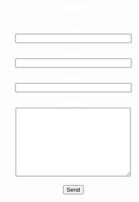 <script src="http://max.jotfor.ms/min/g=jotform?3.1.1351" type="text/javascript"></script>
<script type="text/javascript">
   JotForm.init(function(){
      JotForm.highlightInputs = false;
      JotForm.alterTexts({"alphabetic":"This field can only contain letters","alphanumeric":"This field can only contain letters and numbers.","confirmClearForm":"Are you sure you want to clear the form","confirmEmail":"E-mail does not match","email":"Enter a valid e-mail address","incompleteFields":"Please complete required (*) fields.","lessThan":"Your score should be less than","numeric":"This field can only contain numeric values","pleaseWait":"Please wait...","required":"This field is required.","uploadExtensions":"You can only upload following files:","uploadFilesize":"File size cannot be bigger than:"});
   });
</script>
<link href="http://max.jotfor.ms/min/g=formCss?3.1.1351" rel="stylesheet" type="text/css" />
<style type="text/css">
    .form-label{
        width:150px !important;
    }
    .form-label-left{
        width:150px !important;
    }
    .form-line{
        padding-top:10px;
        padding-bottom:10px;
    }
    .form-label-right{
        width:150px !important;
    }
    .form-all{
        width:298px;
        color:#FFFFFF !important;
        font-family:'Verdana';
        font-size:12px;
    }
    .form-radio-item label, .form-checkbox-item label, .form-grading-label, .form-header{
        color:#FFFFFF;
    }

    /* Injected CSS Code */
/*--label top styles--*/
.form-label-top, .form-label-left{
color:#ffffff !important;
}

/*--remove focus border--*/
.form-textbox:focus, .form-textarea:focus{
outline: none;
}

/*--form header style--*/
.form-all h3{
margin:0;
background:#57a700 url(http://cms.interlogy.com/uploads/image_upload/image_upload/global/6138_form_heading.gif) repeat-x;
color:#fff;
font-size:20px;
border:1px solid #57a700;
border-bottom:none;
margin-left: 1px;
}

/*--mail icon--*/
.form-all h3 span{
display:block;
padding:10px 20px;
background:url(http://cms.interlogy.com/uploads/image_upload/image_upload/global/6139_form_ico.gif) no-repeat 93% 50%;
}

/*--form section style--*/
.form-section{
border-radius:5px;
-webkit-border-radius:5px;
-moz-border-radius:5px;
padding-left: 4px;
margin:0;
border:1px;
border-top:3px solid #000;
background:#000 url(http://cms.interlogy.com/uploads/image_upload/image_upload/global/6142_form_top.gif) repeat-x;
}

/*--textbox, textarea style--*/
.form-textbox, .form-textarea{
font-family:verdana;
width:272px;
border:1px solid #111;
background:#282828 url(http://cms.interlogy.com/uploads/image_upload/image_upload/global/6140_form_input.gif) repeat-x;
padding:5px 3px;
color:#fff;
}

/*--form submit button style--*/
.form-submit-button{
padding:0 20px;
height:32px;
line-height:32px;
border:1px solid #70ad2e;
background:#5aae00 url(http://cms.interlogy.com/uploads/image_upload/image_upload/global/6141_form_button.gif) repeat-x;
color:#fff;
cursor:pointer;
text-align:center;
}

/*--reduce form line--*/
.form-line{
padding:5px !important;
}

/*--remove form top padding--*/
.form-all{
padding-top:0px !important;
}

/*--for html texts--*/
.form-html {
padding: 0px !important;
padding-right: 7px !important;
}

/*--remove error message--*/
.form-error-message {
display: none !important;
}
.form-line-error {
background:none repeat scroll 0 0;
}

/*--reduce error font size--*/
.form-button-error {
font-size: 11px !important;
}

/*--fix captcha--*/
.form-captcha, .form-captcha:hover {
border:none;
background:none;
padding:0px !important;
}
.form-captcha-image {
border:0px;
background:none;
-moz-border-radius:0px !important;
-webkit-border-radius:0px !important;
border-radius:0px !important;
}

/*--fix captcha box--*/
#input_7{
width:142px !important;
max-width:142px !important;
}

/*--add red border on error--*/
.form-validation-error {
border: 1px solid red !important;
}
    /* Injected CSS Code */
</style>
<center>
<form class="jotform-form" action="http://submit.jotform.us/submit/30110475913142/" method="post" name="form_30110475913142" id="30110475913142" accept-charset="utf-8">
  <input type="hidden" name="formID" value="30110475913142" />
  <div class="form-all">
    <ul class="form-section">
      <li class="form-line" id="id_6">
        <div id="cid_6" class="form-input-wide">
          <div id="text_6" class="form-html">
            <h3><span>Contact</span>
            </h3>
          </div>
        </div>
      </li>
      <li class="form-line" id="id_1">
        <label class="form-label-top" id="label_1" for="input_1"> Name </label>
        <div id="cid_1" class="form-input-wide">
          <input type="text" class="form-textbox" id="input_1" name="q1_name" size="30" />
        </div>
      </li>
      <li class="form-line" id="id_2">
        <label class="form-label-top" id="label_2" for="input_2">
          Email<span class="form-required">*</span>
        </label>
        <div id="cid_2" class="form-input-wide">
          <input type="text" class="form-textbox validate[required]" id="input_2" name="q2_email" size="30" />
        </div>
      </li>
      <li class="form-line" id="id_3">
        <label class="form-label-top" id="label_3" for="input_3"> Website </label>
        <div id="cid_3" class="form-input-wide">
          <input type="text" class="form-textbox" id="input_3" name="q3_website" size="30" />
        </div>
      </li>
      <li class="form-line" id="id_4">
        <label class="form-label-top" id="label_4" for="input_4">
          Comments<span class="form-required">*</span>
        </label>
        <div id="cid_4" class="form-input-wide">
          <textarea id="input_4" class="form-textarea validate[required]" name="q4_comments" cols="30" rows="10"></textarea>
        </div>
      </li>
      <li class="form-line" id="id_5">
        <div id="cid_5" class="form-input-wide">
          <div style="text-align:center" class="form-buttons-wrapper">
            <button id="input_5" type="submit" class="form-submit-button">
              Send
            </button>
          </div>
        </div>
      </li>
      <li style="display:none">
        Should be Empty:
        <input type="text" name="website" value="" />
      </li>
    </ul>
  </div>
  <input type="hidden" id="simple_spc" name="simple_spc" value="30110475913142" />
  <script type="text/javascript">
  document.getElementById("si" + "mple" + "_spc").value = "30110475913142-30110475913142";
  </script>
</form></center>